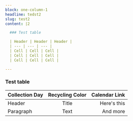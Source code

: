 ```yaml
---
block: one-column-1
headline: tedst2
slug: test2
content: |2

  ### Test table

  | Header | Header | Header |
  | --- | --- | --- |
  | Cell | Cell | Cell |
  | Cell | Cell | Cell |
  | Cell | Cell | Cell |

---
```

### Test table

| Collection Day    | Recycling Color   | Calendar Link    |
| :---        |    :----:   |          ---: |
| Header      | Title       | Here's this   |
| Paragraph   | Text        | And more      |
